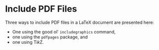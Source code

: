 Include PDF Files
=================

Three ways to include PDF files in a LaTeX document are presented here:

- One using the good ol' `includegraphics` command,
- one using the `pdfpages` package, and
- one using Ti*k*Z.
